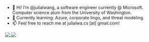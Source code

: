 - 👋 Hi! I’m @julialwang, a software engineer currently @ Microsoft. Computer science alum from the University of Washington.
- 🌱 Currently learning: Azure, corporate lingo, and threat modeling.
- 📫 Feel free to reach me at julialwa.cs [at] gmail.com!

<a href="https://github.com/julialwang/github-readme-stats">
  <img align="center" src="https://github-readme-stats.vercel.app/api?username=julialwang&show_icons=true&include_all_commits=true&hide=stars" />
</a>
<a href="https://github.com/julialwang/github-readme-stats">
  <img align="center" src="https://github-readme-stats.vercel.app/api/top-langs/?username=julialwang&layout=compact" />
</a>
